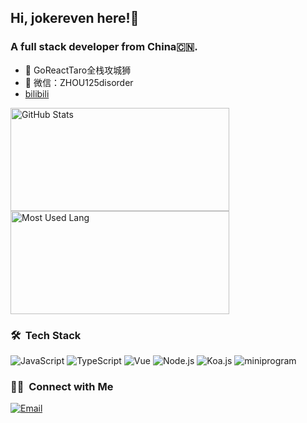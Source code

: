 ## Hi, jokereven here!👋

### A full stack developer from China🇨🇳.

- 🔭 GoReactTaro全栈攻城狮
- 💬 微信：ZHOU125disorder
- [bilibili](https://space.bilibili.com/2104605936)

<img width="350px" height="165px" alt="GitHub Stats" src="https://github-readme-stats.vercel.app/api?username=Volcano-Yang&count_private=true&show_icons=true"/>


<img width="350px" height="165px" alt="Most Used Lang" src="https://github-readme-stats.vercel.app/api/top-langs/?username=Volcano-Yang&layout=compact"/>


### 🛠 &nbsp;Tech Stack
![JavaScript](https://img.shields.io/badge/-JavaScript-333333?style=flat&logo=javascript)
![TypeScript](https://img.shields.io/badge/-TypeScript-333333?style=flat&logo=typescript)
![Vue](https://img.shields.io/badge/-Vue-333333?style=flat&logo=vue.js)
![Node.js](https://img.shields.io/badge/-Node-333333?style=flat&logo=node.js)
![Koa.js](https://img.shields.io/badge/-Koa2-333333?style=flat&logo=koa.js)
![miniprogram](https://img.shields.io/badge/-Miniprogram-333333?style=flat&logo=wechat)

### 🤝🏻 &nbsp;Connect with Me
<a href="mailto:zhou125disorder@gmail.com"><img alt="Email" src="https://img.shields.io/badge/Email-zhou125disorder@gmail.com-blue?style=flat-square&logo=gmail"></a>
